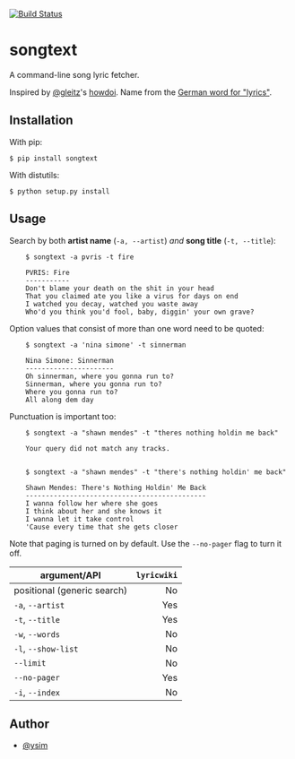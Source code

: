 [![Build Status](https://travis-ci.org/ysim/songtext.svg?branch=master)](https://travis-ci.org/ysim/songtext)

# songtext

A command-line song lyric fetcher.

Inspired by [@gleitz](https://twitter.com/gleitz)'s
[howdoi](https://github.com/gleitz/howdoi). Name from the [German word for
"lyrics"](http://www.dict.cc/deutsch-englisch/Songtext.html).


## Installation

With pip:

    $ pip install songtext

With distutils:

    $ python setup.py install


## Usage

Search by both **artist name** (`-a, --artist`) *and* **song title**
(`-t, --title`):

        $ songtext -a pvris -t fire

        PVRIS: Fire
        -----------
        Don't blame your death on the shit in your head
        That you claimed ate you like a virus for days on end
        I watched you decay, watched you waste away
        Who'd you think you'd fool, baby, diggin' your own grave?

Option values that consist of more than one word need to be quoted:

        $ songtext -a 'nina simone' -t sinnerman

        Nina Simone: Sinnerman
        ----------------------
        Oh sinnerman, where you gonna run to?
        Sinnerman, where you gonna run to?
        Where you gonna run to?
        All along dem day

Punctuation is important too:

        $ songtext -a "shawn mendes" -t "theres nothing holdin me back"

        Your query did not match any tracks.


        $ songtext -a "shawn mendes" -t "there's nothing holdin' me back"

        Shawn Mendes: There's Nothing Holdin' Me Back
        ---------------------------------------------
        I wanna follow her where she goes
        I think about her and she knows it
        I wanna let it take control
        'Cause every time that she gets closer

Note that paging is turned on by default. Use the `--no-pager` flag to turn
it off.


| argument/API                | `lyricwiki` |
| --------------------------  | -----------:|
| positional (generic search) | No          |
| `-a`, `--artist`            | Yes         |
| `-t`, `--title`             | Yes         |
| `-w`, `--words`             | No          |
| `-l`, `--show-list`         | No          |
| `--limit`                   | No          |
| `--no-pager`                | Yes         |
| `-i`, `--index`             | No          |


## Author

* [@ysim](https://github.com/ysim/)
